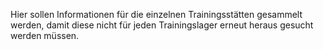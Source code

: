 Hier sollen Informationen für die einzelnen Trainingsstätten gesammelt werden, damit diese nicht für jeden Trainingslager erneut heraus gesucht werden müssen.
